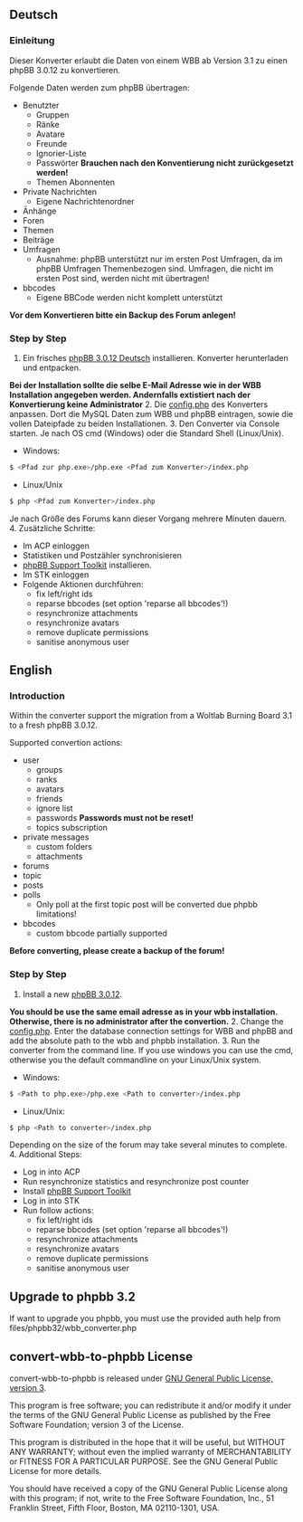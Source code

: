 ## Deutsch
### Einleitung
Dieser Konverter erlaubt die Daten von einem WBB ab Version 3.1 zu einen phpBB 3.0.12 zu konvertieren.

Folgende Daten werden zum phpBB übertragen:
* Benutzter
    * Gruppen
    * Ränke
    * Avatare
    * Freunde
    * Ignorier-Liste
    * Passwörter **Brauchen nach den Konventierung nicht zurückgesetzt werden!**
    * Themen Abonnenten
* Private Nachrichten
    * Eigene Nachrichtenordner
* Änhänge
* Foren
* Themen
* Beiträge
* Umfragen
    * Ausnahme: phpBB unterstützt nur im ersten Post Umfragen, da im phpBB Umfragen Themenbezogen sind. Umfragen, die nicht im ersten Post sind, werden nicht mit übertragen!
* bbcodes
    * Eigene BBCode werden nicht komplett unterstützt

**Vor dem Konvertieren bitte ein Backup des Forum anlegen!**

### Step by Step

1. Ein frisches [phpBB 3.0.12 Deutsch] installieren.
Konverter herunterladen und entpacken.

  **Bei der Installation sollte die selbe E-Mail Adresse wie in der WBB Installation angegeben werden. Andernfalls extistiert nach der Konvertierung keine Administrator**
2. Die [config.php] des Konverters anpassen. Dort die MySQL Daten zum WBB und phpBB eintragen, sowie die vollen Dateipfade zu beiden Installationen.
3. Den Converter via Console starten. Je nach OS cmd (Windows) oder die Standard Shell (Linux/Unix).
  
  * Windows: 
  ```sh
  $ <Pfad zur php.exe>/php.exe <Pfad zum Konverter>/index.php
  ```
  * Linux/Unix
  ```sh
  $ php <Pfad zum Konverter>/index.php
  ```
  Je nach Größe des Forums kann dieser Vorgang mehrere Minuten dauern.
4. Zusätzliche Schritte:
  * Im ACP einloggen
  * Statistiken und Postzähler synchronisieren
  * [phpBB Support Toolkit] installieren.
  * Im STK einloggen
  * Folgende Aktionen durchführen:
    * fix left/right ids
    * reparse bbcodes (set option 'reparse all bbcodes'!)
    * resynchronize attachments
    * resynchronize avatars
    * remove duplicate permissions
    * sanitise anonymous user

## English
### Introduction
Within the converter support the migration from a Woltlab Burning Board 3.1 to a fresh phpBB 3.0.12.

Supported convertion actions:

* user
    * groups
    * ranks
    * avatars
    * friends
    * ignore list
    * passwords **Passwords must not be reset!**
    * topics subscription
* private messages
    * custom folders
    * attachments
* forums
* topic
* posts
* polls
    * Only poll at the first topic post will be converted due phpbb limitations!
* bbcodes
    * custom bbcode partially supported 

**Before converting, please create a backup of the forum!**

### Step by Step
1. Install a new [phpBB 3.0.12].

  **You should be use the same email adresse as in your wbb installation. Otherwise, there is no administrator after the convertion.**
2. Change the [config.php]. Enter the database connection settings for WBB and phpBB and add the absolute path to the wbb and phpbb installation.
3. Run the converter from the command line. If you use windows you can use the cmd, otherwise you the default commandline on your Linux/Unix system.
  
  * Windows: 
  ```sh
  $ <Path to php.exe>/php.exe <Path to converter>/index.php
  ```
  * Linux/Unix:
  ```sh
  $ php <Path to converter>/index.php
  ```
  Depending on the size of the forum may take several minutes to complete.
4. Additional Steps:
  * Log in into ACP
  * Run resynchronize statistics and resynchronize post counter
  * Install [phpBB Support Toolkit]
  * Log in into STK
  * Run follow actions:
    * fix left/right ids
    * reparse bbcodes (set option 'reparse all bbcodes'!)
    * resynchronize attachments
    * resynchronize avatars
    * remove duplicate permissions
    * sanitise anonymous user

## Upgrade to phpbb 3.2
If want to upgrade you phpbb, you must use the provided auth help from files/phpbb32/wbb_converter.php


## convert-wbb-to-phpbb License

convert-wbb-to-phpbb is released under [GNU General Public License, version 3].

This program is free software; you can redistribute it and/or modify it under the terms of the GNU General Public License as published by the Free Software Foundation; version 3 of the License.

This program is distributed in the hope that it will be useful, but WITHOUT ANY WARRANTY; without even the implied warranty of MERCHANTABILITY or FITNESS FOR A PARTICULAR PURPOSE. See the GNU General Public License for more details.

You should have received a copy of the GNU General Public License along with this program; if not, write to the Free Software Foundation, Inc., 51 Franklin Street, Fifth Floor, Boston, MA 02110-1301, USA.

[GNU General Public License, version 3]:http://www.gnu.org/licenses/gpl-3.0.html
[config.php]:https://github.com/jkroepke/convert-wbb-to-phpbb/blob/master/config.php
[phpBB Support Toolkit]:https://www.phpbb.com/support/stk/
[phpBB 3.0.12 Deutsch]:http://downloads.phpbb.de/pakete/deutsch/3.0/3.0.12/phpBB-3.0.12-deutsch.zip
[phpBB 3.0.12]:https://www.phpbb.com/files/release/phpBB-3.0.12.zip
